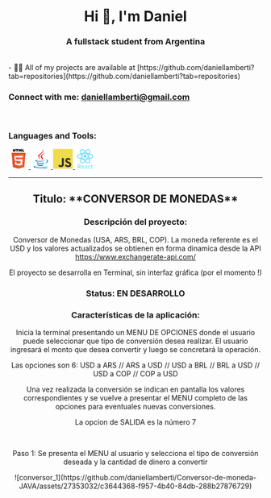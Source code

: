<h1 align="center">Hi 👋, I'm Daniel</h1>

<h3 align="center">A fullstack student from Argentina</h3>
<br>
- 👨‍💻 All of my projects are available at [https://github.com/daniellamberti?tab=repositories](https://github.com/daniellamberti?tab=repositories)

<h3 align="left">Connect with me: <a href="mailto:daniellamberti@gmail.com">daniellamberti@gmail.com</a></h3>
<p align="left">
</p>
<br>

<h3 align="left">Languages and Tools:</h3>
<p ="left"> <a href="https://www.w3schools.com/css/" target="_blank" rel="noreferrer"> 
  <timg src="https://raw.githubusercontent.com/devicons/devicon/master/icons/css3/css3-original-wordmark.svg" alt="css3" width="40" height="40"/> </a> 
  <a href="https://www.w3.org/html/" target="_blank" rel="noreferrer"> 
    <img src="https://raw.githubusercontent.com/devicons/devicon/master/icons/html5/html5-original-wordmark.svg" 
      alt="html5" width="40" height="40"/> </a> <a href="https://www.java.com" target="_blank" rel="noreferrer"> 
        <img src="https://raw.githubusercontent.com/devicons/devicon/master/icons/java/java-original.svg" 
          alt="java" width="40" height="40"/> </a> <a href="https://developer.mozilla.org/en-US/docs/Web/JavaScript" target="_blank" rel="noreferrer"> 
            <img src="https://raw.githubusercontent.com/devicons/devicon/master/icons/javascript/javascript-original.svg" 
              alt="javascript" width="40" height="40"/> </a> <a href="https://reactjs.org/" target="_blank" rel="noreferrer"> 
                <img src="https://raw.githubusercontent.com/devicons/devicon/master/icons/react/react-original-wordmark.svg" 
                  alt="react" width="40" height="40"/> </a> </p>
<hr>

<div align="center"><h2>Titulo: **CONVERSOR DE MONEDAS**</h2>

<h3>Descripción del proyecto:</h3>
<p>Conversor de Monedas (USA, ARS, BRL, COP). La moneda referente es el USD y los valores actualizados se obtienen en forma dinamica desde la API 
  <a href="https://www.exchangerate-api.com/" target="_blank">https://www.exchangerate-api.com/<a/></p>
  <p>El proyecto se desarrolla en Terminal, sin interfaz gráfica (por el momento !)</p>

<h3>Status: EN DESARROLLO</h3>

<h3>Características de la aplicación:</h3>
<p>Inicia la terminal presentando un MENU DE OPCIONES donde el usuario puede seleccionar que tipo de conversión desea realizar. 
  El usuario ingresará el monto que desea convertir y luego se concretará la operación.</p>
<p>Las opciones son 6: USD a ARS // ARS a USD // USD a BRL // BRL a USD // USD a COP // COP a USD</p>
<p>Una vez realizada la conversión se indican en pantalla los valores correspondientes y se vuelve a presentar el MENU 
  completo de las opciones para eventuales nuevas conversiones.
  <P>La opcion de SALIDA es la número 7</p>
  <br>
  <p>Paso 1: Se presenta el MENU al usuario y selecciona el tipo de conversión deseada y la cantidad de dinero a convertir</p>
![conversor_1](https://github.com/daniellamberti/Conversor-de-moneda-JAVA/assets/27353032/c3644368-f957-4b40-84db-288b27876729)








</div>

